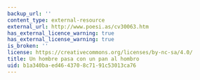 ```yaml
---
backup_url: ''
content_type: external-resource
external_url: http://www.poesi.as/cv30063.htm
has_external_licence_warning: true
has_external_license_warning: true
is_broken: ''
license: https://creativecommons.org/licenses/by-nc-sa/4.0/
title: Un hombre pasa con un pan al hombro
uid: b1a340ba-ed46-4370-8c71-91c53013ca76
---
```

